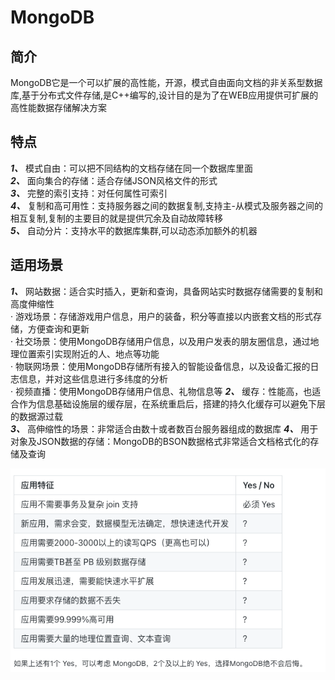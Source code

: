 # MongoDB
## 简介
MongoDB它是一个可以扩展的高性能，开源，模式自由面向文档的非关系型数据库,基于分布式文件存储,是C++编写的,设计目的是为了在WEB应用提供可扩展的高性能数据存储解决方案  
## 特点
***1、*** 模式自由：可以把不同结构的文档存储在同一个数据库里面  
***2、*** 面向集合的存储：适合存储JSON风格文件的形式  
***3、*** 完整的索引支持：对任何属性可索引  
***4、*** 复制和高可用性：支持服务器之间的数据复制,支持主-从模式及服务器之间的相互复制,复制的主要目的就是提供冗余及自动故障转移  
***5、*** 自动分片：支持水平的数据库集群,可以动态添加额外的机器

## 适用场景
***1、*** 网站数据：适合实时插入，更新和查询，具备网站实时数据存储需要的复制和高度伸缩性  
    ·  游戏场景：存储游戏用户信息，用户的装备，积分等直接以内嵌套文档的形式存储，方便查询和更新  
    ·  社交场景：使用MongoDB存储用户信息，以及用户发表的朋友圈信息，通过地理位置索引实现附近的人、地点等功能  
    ·  物联网场景：使用MongoDB存储所有接入的智能设备信息，以及设备汇报的日志信息，并对这些信息进行多纬度的分析  
    ·  视频直播：使用MongoDB存储用户信息、礼物信息等
***2、*** 缓存：性能高，也适合作为信息基础设施层的缓存层，在系统重启后，搭建的持久化缓存可以避免下层的数据源过载    
***3、*** 高伸缩性的场景：非常适合由数十或者数百台服务器组成的数据库
***4、*** 用于对象及JSON数据的存储：MongoDB的BSON数据格式非常适合文档格式化的存储及查询

![img_1.png](img_1.png)